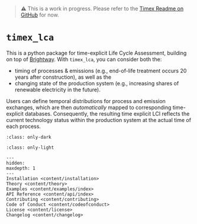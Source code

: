 > ⚠️ This is a work in progress. Please refer to the [Timex  Readme on GitHub](https://github.com/TimoDiepers/timex) for now.

# `timex_lca`

This is a python package for time-explicit Life Cycle Assessment, building on top of [Brightway](https://docs.brightway.dev/en/latest). With `timex_lca`, you can consider both the:
- timing of processes & emissions (e.g., end-of-life treatment occurs 20 years after construction), as well as the
- changing state of the production system (e.g., increasing shares of renewable electricity in the future). 

Users can define temporal distributions for process and emission exchanges, which are then *automatically* mapped to corresponding time-explicit databases. Consequently, the resulting time explicit LCI reflects the current technology status within the production system at the actual time of each process.

```{image} content/data/timex_dark.svg
:class: only-dark
```
```{image} content/data/timex_light.svg
:class: only-light
```

```{toctree}
---
hidden:
maxdepth: 1
---
Installation <content/installation>
Theory <content/theory>
Examples <content/examples/index>
API Reference <content/api/index>
Contributing <content/contributing>
Code of Conduct <content/codeofconduct>
License <content/license>
Changelog <content/changelog>
```